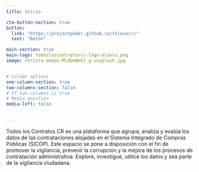```yaml
---
title: Inicio

cta-button-section: true
button:
  link: "https://projectpoder.github.io/tolococr/"
  text: "Botón"

main-section: true
main-logo: todosloscontratoscr-logo-blanco.png
image: christa-dodoo-MldQeWmF2_g-unsplash.jpg


# Column options
one-column-section: true
two-columns-section: false
# If two columns is true
# Media position
media-left: false


---
```



Todos los Contratos CR es una plataforma que agrupa, analiza y evalúa los datos de las contrataciones alojadas en el Sistema Integrado de Compras Públicas (SICOP). Este espacio se pone a disposición con el fin de promover la vigilancia, prevenir la corrupción y la mejora de los procesos de contratación administrativa. Explore, investigue, utilice los datos y sea parte de la vigilancia ciudadana.



